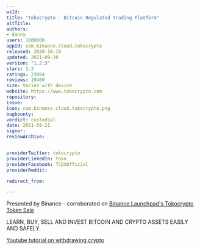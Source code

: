 ```yaml
---
wsId: 
title: "Tokocrypto - Bitcoin Regulated Trading Platform"
altTitle: 
authors:
- danny
users: 1000000
appId: com.binance.cloud.tokocrypto
released: 2020-10-19
updated: 2021-09-20
version: "1.2.3"
stars: 3.3
ratings: 23084
reviews: 19460
size: Varies with device
website: https://www.tokocrypto.com
repository: 
issue: 
icon: com.binance.cloud.tokocrypto.png
bugbounty: 
verdict: custodial
date: 2021-08-21
signer: 
reviewArchive:


providerTwitter: tokocrypto
providerLinkedIn: toko
providerFacebook: TCDXOfficial
providerReddit: 

redirect_from:

---
```



Presented by Binance - corroborated on [Binance Launchpad's Tokocrypto Token Sale](https://www.binance.com/en/support/announcement/4620c8a2a87c42978519750964af7aa4)

LEARN, BUY, SELL AND INVEST BITCOIN AND CRYPTO ASSETS EASILY AND SAFELY.

[Youtube tutorial on withdrawing crypto](https://www.youtube.com/watch?v=oDQCzjkQDUg)
